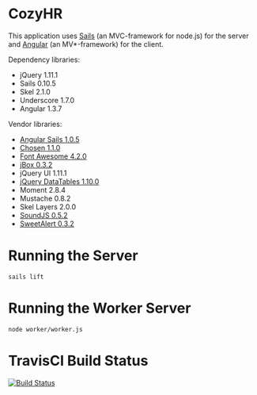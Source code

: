 # CozyHR

This application uses [Sails](http://sailsjs.org) (an MVC-framework for node.js) for the server and [Angular](http://www.angularjs.org) (an MV*-framework) for the client.

Dependency libraries:
- jQuery 1.11.1
- Sails 0.10.5
- Skel 2.1.0
- Underscore 1.7.0
- Angular 1.3.7

Vendor libraries:
- [Angular Sails 1.0.5](https://github.com/janpantel/angular-sails)
- [Chosen 1.1.0](https://github.com/harvesthq/chosen)
- [Font Awesome 4.2.0](http://fortawesome.github.io/Font-Awesome/)
- [jBox 0.3.2](http://stephanwagner.me/jBox)
- jQuery UI 1.11.1
- [jQuery DataTables 1.10.0](http://datatables.net/)
- Moment 2.8.4
- Mustache 0.8.2
- Skel Layers 2.0.0
- [SoundJS 0.5.2](http://www.createjs.com/#!/SoundJS)
- [SweetAlert 0.3.2](https://github.com/t4t5/sweetalert)

# Running the Server

    sails lift

# Running the Worker Server

    node worker/worker.js

# TravisCI Build Status

[![Build Status](https://magnum.travis-ci.com/ethryx/cozyhr.svg?token=ZGUsczNCbDSVMaWGduK6&branch=master)](https://magnum.travis-ci.com/ethryx/cozyhr)
